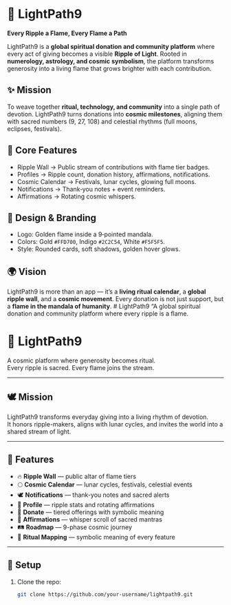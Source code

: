 # 🌟 LightPath9  

**Every Ripple a Flame, Every Flame a Path**  

LightPath9 is a **global spiritual donation and community platform** where every act of giving becomes a visible **Ripple of Light**. Rooted in **numerology, astrology, and cosmic symbolism**, the platform transforms generosity into a living flame that grows brighter with each contribution.  

## ✨ Mission  
To weave together **ritual, technology, and community** into a single path of devotion. LightPath9 turns donations into **cosmic milestones**, aligning them with sacred numbers (9, 27, 108) and celestial rhythms (full moons, eclipses, festivals).  

## 🔑 Core Features  
- Ripple Wall → Public stream of contributions with flame tier badges.  
- Profiles → Ripple count, donation history, affirmations, notifications.  
- Cosmic Calendar → Festivals, lunar cycles, glowing full moons.  
- Notifications → Thank‑you notes + event reminders.  
- Affirmations → Rotating cosmic whispers.  

## 🎨 Design & Branding  
- Logo: Golden flame inside a 9‑pointed mandala.  
- Colors: Gold `#FFD700`, Indigo `#2C2C54`, White `#F5F5F5`.  
- Style: Rounded cards, soft shadows, golden hover glows.  

## 🌍 Vision  
LightPath9 is more than an app — it’s a **living ritual calendar**, a **global ripple wall**, and a **cosmic movement**. Every donation is not just support, but a **flame in the mandala of humanity**.  # LightPath9
“A global spiritual donation and community platform where every ripple is a flame.
# 🔱 LightPath9

A cosmic platform where generosity becomes ritual.  
Every ripple is sacred. Every flame joins the stream.

---

## 🕊️ Mission

LightPath9 transforms everyday giving into a living rhythm of devotion.  
It honors ripple-makers, aligns with lunar cycles, and invites the world into a shared stream of light.

---

## 🔮 Features

- 🔥 **Ripple Wall** — public altar of flame tiers  
- 🌕 **Cosmic Calendar** — lunar cycles, festivals, celestial events  
- 🕊️ **Notifications** — thank-you notes and sacred alerts  
- 🧘 **Profile** — ripple stats and rotating affirmations  
- 💫 **Donate** — tiered offerings with symbolic meaning  
- 📜 **Affirmations** — whisper scroll of sacred mantras  
- 🛤️ **Roadmap** — 9-phase cosmic journey  
- 🔱 **Ritual Mapping** — symbolic meaning of every feature

---

## 🧭 Setup

1. Clone the repo:
   ```bash
   git clone https://github.com/your-username/lightpath9.git
